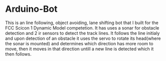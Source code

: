 # Arduino-Bot

This is an line following, object avoiding, lane shifting bot that I built for the FCC Scicon 1 Dynamic Model competetion. 
It has uses a sonar for obstacle detection and 2 ir sensors to detect the track lines. It follows the line initialy and upon detection of an obstacle it uses the servo to rotate its head(where the sonar is mounted) and determines which direction has more room to move, then it moves in that direction untill a new line is detected which it then follows.
